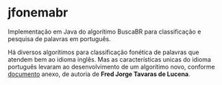 # jfonemabr

Implementação em Java do algorítimo BuscaBR para classificação e pesquisa de palavras em português.

Há diversos algorítimos para classificação fonética de palavras que atendem bem ao idioma inglês. Mas as características unicas do idioma português levaram ao desenvolvimento de um algorítimo novo, conforme [documento](./docs/NOVOB.pdf) anexo, de autoria de **Fred Jorge Tavaras de Lucena**.
